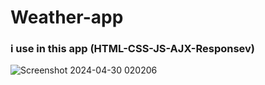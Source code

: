 # Weather-app
### i use in this app (HTML-CSS-JS-AJX-Responsev)

![Screenshot 2024-04-30 020206](https://github.com/ebrahim-mamdoh/weather/assets/138860098/329ce438-7e27-4ce1-b748-24a303ea364d)

